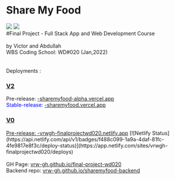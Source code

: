 # Share My Food

![](<https://github.com/vrw-GH/final-project-wd020/blob/0f30e27180ba56cd0ae5abcd38c6e77f99c52aac/project%20basics/Screenshot%20(252).png>)
<img src="https://github.com/vrw-GH/final-project-wd020/blob/0f30e27180ba56cd0ae5abcd38c6e77f99c52aac/project%20basics/Screenshot%20(252).png">
<br />
#Final Project - Full Stack App and Web Development Course
<br />
<br />
by Victor and Abdullah
<br />
WBS Coding School: WD#020 (Jan,2022)
<br />
<br />
<br />
Deployments :
<br />

<h3><u>V2</u></h3>
Pre-release: <a href="https://sharemyfood-alpha.vercel.app">-sharemyfood-alpha.vercel.app</a>
<br />
<span style="color:blue">Stable-release: <a href="https://sharemyfood.vercel.app">-sharemyfood.vercel.app</span>
<br />
<h3><u>V0</u></h3>
Pre-release: <a href="https://vrwgh-finalprojectwd020.netlify.app">-vrwgh-finalprojectwd020.netlify.app</a>
[![Netlify Status](https://api.netlify.com/api/v1/badges/f488c099-1a9a-4daf-81fc-4fe9817e8f3c/deploy-status)](https://app.netlify.com/sites/vrwgh-finalprojectwd020/deploys)
<br />
<br />
GH Page: <a href="https://vrw-gh.github.io/final-project-wd020/">vrw-gh.github.io/final-project-wd020</a>
<br />
Backend repo: <a href="https://vrw-gh.github.io/sharemyfood-backend/">vrw-gh.github.io/sharemyfood-backend</a>
<br />
<br />
